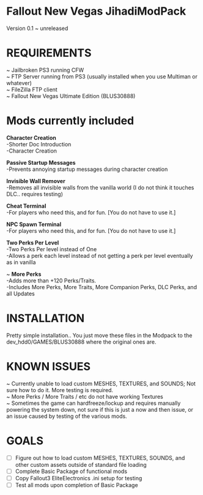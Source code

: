 # Fallout New Vegas JihadiModPack

 Version 0.1 ~ unreleased
 
 # REQUIREMENTS #
 
 ~ Jailbroken PS3 running CFW  
 ~ FTP Server running from PS3 (usually installed when you use Multiman or whatever)  
 ~ FileZilla FTP client  
 ~ Fallout New Vegas Ultimate Edition (BLUS30888)
 
 # Mods currently included #
 
 **Character Creation**  
   -Shorter Doc Introduction  
   -Character Creation
   
 **Passive Startup Messages**  
   -Prevents annoying startup messages during character creation
   
 **Invisible Wall Remover**  
    -Removes all invisible walls from the vanilla world (I do not think it touches DLC.. requires testing)
 
 **Cheat Terminal**  
    -For players who need this, and for fun. [You do not have to use it.]
    
 **NPC Spawn Terminal**  
    -For players who need this, and for fun. [You do not have to use it.]
    
 **Two Perks Per Level**  
    -Two Perks Per level instead of One  
    -Allows a perk each level instead of not getting a perk per level eventually as in vanilla
    
 ~ **More Perks**  
    -Adds more than +120 Perks/Traits.  
    -Includes More Perks, More Traits, More Companion Perks, DLC Perks, and all Updates
    
 # INSTALLATION #
 
 Pretty simple installation.. You just move these files in the Modpack to the dev_hdd0/GAMES/BLUS30888 where the original ones are.
 
 # KNOWN ISSUES #
 
 ~ Currently unable to load custom MESHES, TEXTURES, and SOUNDS; Not sure how to do it. More testing is required.  
 ~ More Perks / More Traits / etc do not have working Textures  
 ~ Sometimes the game can hardfreeze/lockup and requires manually powering the system down, not sure if this is just a now and then issue, or an issue caused by testing of the various mods.
 
 # GOALS #
 
- [ ] Figure out how to load custom MESHES, TEXTURES, SOUNDS, and other custom assets outside of standard file loading
- [ ] Complete Basic Package of functional mods
- [ ] Copy Fallout3 EliteElectronics .ini setup for testing
- [ ] Test all mods upon completion of Basic Package
